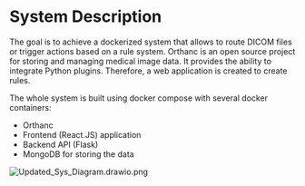 # System Description

The goal is to achieve a dockerized system that allows to route DICOM files or trigger actions based on a rule system. Orthanc is an open source project for storing and managing medical image data. It provides the ability to integrate Python plugins. Therefore, a web application is created to create rules. 

The whole system is built using docker compose with several docker containers:

- Orthanc
- Frontend (React.JS) application
- Backend API (Flask)
- MongoDB for storing the data

![Updated_Sys_Diagram.drawio.png](System%20Description%204153ee730dfd400eb89552d0245fef01/Updated_Sys_Diagram.drawio.png)


#